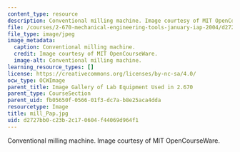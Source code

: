 ```yaml
---
content_type: resource
description: Conventional milling machine. Image courtesy of MIT OpenCourseWare.
file: /courses/2-670-mechanical-engineering-tools-january-iap-2004/d2727bb0c23b2c170604f44069d964f1_mill_Pap.jpg
file_type: image/jpeg
image_metadata:
  caption: Conventional milling machine.
  credit: Image courtesy of MIT OpenCourseWare.
  image-alt: Conventional milling machine.
learning_resource_types: []
license: https://creativecommons.org/licenses/by-nc-sa/4.0/
ocw_type: OCWImage
parent_title: Image Gallery of Lab Equipment Used in 2.670
parent_type: CourseSection
parent_uid: fb05650f-0566-01f3-dc7a-b8e25aca4dda
resourcetype: Image
title: mill_Pap.jpg
uid: d2727bb0-c23b-2c17-0604-f44069d964f1
---
```

Conventional milling machine. Image courtesy of MIT OpenCourseWare.